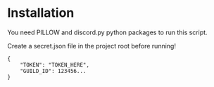 # Installation
You need PILLOW and discord.py python packages to run this script.

Create a secret.json file in the project root before running!
```
{
    "TOKEN": "TOKEN_HERE",
    "GUILD_ID": 123456...
}
```

